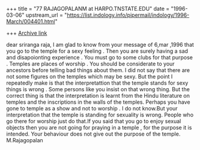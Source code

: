 +++
title = "77 RAJAGOPALANM at HARPO.TNSTATE.EDU"
date = "1996-03-06"
upstream_url = "https://list.indology.info/pipermail/indology/1996-March/004401.html"

+++
[Archive link](https://list.indology.info/pipermail/indology/1996-March/004401.html)

dear sriranga raja,
I am glad to know from your message of 6,mar ,1996 that you go to the temple for a sexy feeling . Then you are surely having a sad and disapoionting experience .
You must go to some clubs for that purpose . Temples are places of worship .
You should be considerate to your ancestors before telling bad things about them.
 I  did not say that there are not some figures on the temples which may be sexy. 
But the point I repeatedly make is that the interpretattion that the temple stands for sexy things is wrong . Some persons like you insist on that wrong thing.
But the correct thing  is that the interpretation is learnt from the Hindu
literature on temples and the inscriptions in the walls of the temples.
Perhaps you have gone to temple as a show and not to worship . I do not 
know.But your interpretation that the temple is standing for sexuality is
wrong. People who go there for worship just do that.If you said that you
go to enjoy sexual objects then you are not going for praying in a 
temple , for the purpose it is intended. Your behaviour does not give out the
purpose of the temple. M.Rajagopalan




